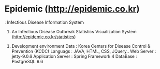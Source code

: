 # Epidemic (http://epidemic.co.kr)
: Infectious Disease Information System

1. An Infectious Disease Outbreak Statistics Visualization System 
(http://epidemic.co.kr/statistics)
  
  1) Development environment
      Data : Korea Centers for Disease Control & Prevention (KCDC)
      Languags : JAVA, HTML, CSS, JQuery..
      Web Server : jetty-9.0.6
      Application Server : Spring Framework 4
      DataBase : PostgreSQL 9.6


